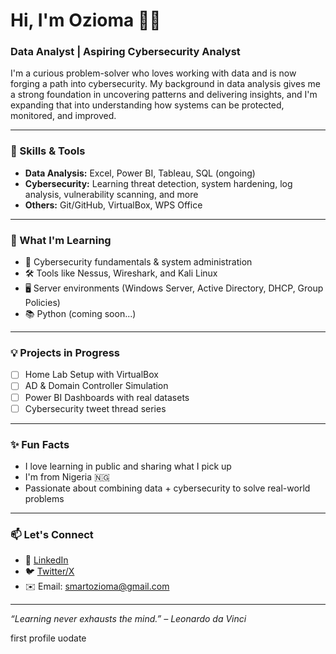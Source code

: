 # Hi, I'm Ozioma 👋🏽  
### Data Analyst | Aspiring Cybersecurity Analyst  

I'm a curious problem-solver who loves working with data and is now forging a path into cybersecurity. My background in data analysis gives me a strong foundation in uncovering patterns and delivering insights, and I'm expanding that into understanding how systems can be protected, monitored, and improved.

---

### 🔧 Skills & Tools

- **Data Analysis:** Excel, Power BI, Tableau, SQL (ongoing)
- **Cybersecurity:** Learning threat detection, system hardening, log analysis, vulnerability scanning, and more
- **Others:** Git/GitHub, VirtualBox, WPS Office

---

### 🚀 What I'm Learning

- 🔐 Cybersecurity fundamentals & system administration  
- 🛠️ Tools like Nessus, Wireshark, and Kali Linux  
- 🖥️ Server environments (Windows Server, Active Directory, DHCP, Group Policies)  
- 📚 Python (coming soon...)

---

### 💡 Projects in Progress

- [ ] Home Lab Setup with VirtualBox  
- [ ] AD & Domain Controller Simulation  
- [ ] Power BI Dashboards with real datasets  
- [ ] Cybersecurity tweet thread series   

---

### ✨ Fun Facts

- I love learning in public and sharing what I pick up  
- I'm from Nigeria 🇳🇬  
- Passionate about combining data + cybersecurity to solve real-world problems  

---

### 📫 Let's Connect

- 💼 [LinkedIn](https://x.com/ozivma) 
- 🐦 [Twitter/X](https://x.com/ozivma)  
- ✉️ Email: smartozioma@gmail.com  

---

*“Learning never exhausts the mind.” – Leonardo da Vinci*




first profile uodate
